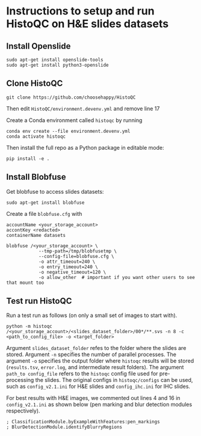 # Instructions to setup and run HistoQC on H&E slides datasets

## Install Openslide

```shell
sudo apt-get install openslide-tools
sudo apt-get install python3-openslide
```

## Clone HistoQC

```shell
git clone https://github.com/choosehappy/HistoQC
```

Then edit `HistoQC/environment.devenv.yml` and remove line 17

Create a Conda environment called `histoqc` by running

```shell
conda env create --file environment.devenv.yml
conda activate histoqc
```

Then install the full repo as a Python package in editable mode:

```shell
pip install -e .
```

## Install Blobfuse

Get blobfuse to access slides datasets:

```shell
sudo apt-get install blobfuse
```

Create a file `blobfuse.cfg` with

```text
accountName <your_storage_account>
accontKey <redacted>
containerName datasets
```

```shell
blobfuse /<your_storage_account> \
            --tmp-path=/tmp/blobfusetmp \
            --config-file=blobfuse.cfg \
            -o attr_timeout=240 \
            -o entry_timeout=240 \
            -o negative_timeout=120 \
            -o allow_other  # important if you want other users to see that mount too
```

## Test run HistoQC

Run a test run as follows (on only a small set of images to start with).

```shell
python -m histoqc /<your_storage_account>/<slides_dataset_folder>/00*/**.svs -n 8 -c <path_to_config_file> -o <target_folder>
```

Argument `slides_dataset_folder` refes to the folder where the slides are stored. Argument `-n` specifies the number of parallel processes. The argument `-o` specifies the output folder where `histoqc` results will be stored (`results.tsv`, `error.log`, and intermediate result folders). The argument `path_to config_file` refers to the `histoqc` config file used for pre-processing the slides. The original configs in `histoqc/configs` can be used, such as `config_v2.1.ini` for H&E slides and  `config_ihc.ini` for IHC slides.

For best results with H&E images, we commented out lines 4 and 16 in `config_v2.1.ini` as shown below (pen marking and blur detection modules respectively).

```shell
; ClassificationModule.byExampleWithFeatures:pen_markings
; BlurDetectionModule.identifyBlurryRegions
```
